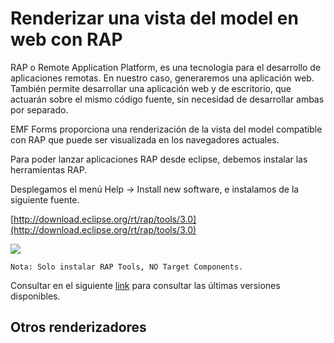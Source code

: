 # Renderizar una vista del model en web con RAP

RAP o Remote Application Platform, es una tecnología para el desarrollo de aplicaciones remotas. En nuestro caso, generaremos una aplicación web. También permite desarrollar una aplicación web y de escritorio, que actuarán sobre el mismo código fuente, sin necesidad de desarrollar ambas por separado.

EMF Forms proporciona una renderización de la vista del model compatible con RAP que puede ser visualizada en los navegadores actuales.

Para poder lanzar aplicaciones RAP desde eclipse, debemos instalar las herramientas RAP.

Desplegamos el menú Help -> Install new software, e instalamos de la siguiente fuente.

[http://download.eclipse.org/rt/rap/tools/3.0](http://download.eclipse.org/rt/rap/tools/3.0)

![](http://i.imgur.com/SubkQHr.jpg)

    Nota: Solo instalar RAP Tools, NO Target Components.

Consultar en el siguiente [link](https://www.eclipse.org/rap/downloads/) para consultar las últimas versiones disponibles.
    
## Otros renderizadores
